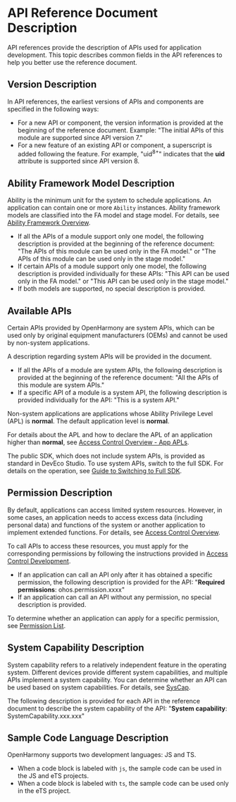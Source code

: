 # API Reference Document Description

API references provide the description of APIs used for application development. This topic describes common fields in the API references to help you better use the reference document.

## Version Description

In API references, the earliest versions of APIs and components are specified in the following ways:

- For a new API or component, the version information is provided at the beginning of the reference document. Example: "The initial APIs of this module are supported since API version 7."
- For a new feature of an existing API or component, a superscript is added following the feature. For example, "uid<sup>8+</sup>" indicates that the **uid** attribute is supported since API version 8.

## Ability Framework Model Description

Ability is the minimum unit for the system to schedule applications. An application can contain one or more `Ability` instances. Ability framework models are classified into the FA model and stage model. For details, see [Ability Framework Overview](../../ability/ability-brief.md).

- If all the APIs of a module support only one model, the following description is provided at the beginning of the reference document: "The APIs of this module can be used only in the FA model." or "The APIs of this module can be used only in the stage model."
- If certain APIs of a module support only one model, the following description is provided individually for these APIs: "This API can be used only in the FA model." or "This API can be used only in the stage model."
- If both models are supported, no special description is provided.

## Available APIs

Certain APIs provided by OpenHarmony are system APIs, which can be used only by original equipment manufacturers (OEMs) and cannot be used by non-system applications.

A description regarding system APIs will be provided in the document.

- If all the APIs of a module are system APIs, the following description is provided at the beginning of the reference document: "All the APIs of this module are system APIs."
- If a specific API of a module is a system API, the following description is provided individually for the API: "This is a system API."

Non-system applications are applications whose Ability Privilege Level (APL) is **normal**. The default application level is **normal**.

For details about the APL and how to declare the APL of an application higher than **normal**, see [Access Control Overview - App APLs](../../security/accesstoken-overview.md#app-apls).

The public SDK, which does not include system APIs, is provided as standard in DevEco Studio. To use system APIs, switch to the full SDK. For details on the operation, see [Guide to Switching to Full SDK](../../quick-start/full-sdk-switch-guide.md).

## Permission Description

By default, applications can access limited system resources. However, in some cases, an application needs to access excess data (including personal data) and functions of the system or another application to implement extended functions. For details, see [Access Control Overview](../../security/accesstoken-overview.md).

To call APIs to access these resources, you must apply for the corresponding permissions by following the instructions provided in [Access Control Development](../../security/accesstoken-guidelines.md).

- If an application can call an API only after it has obtained a specific permission, the following description is provided for the API: "**Required permissions**: ohos.permission.xxxx"
- If an application can call an API without any permission, no special description is provided.

To determine whether an application can apply for a specific permission, see [Permission List](../../security/permission-list.md).

## System Capability Description

System capability refers to a relatively independent feature in the operating system. Different devices provide different system capabilities, and multiple APIs implement a system capability. You can determine whether an API can be used based on system capabilities. For details, see [SysCap](../../quick-start/syscap.md).

The following description is provided for each API in the reference document to describe the system capability of the API: "**System capability**: SystemCapability.xxx.xxx"

## Sample Code Language Description

OpenHarmony supports two development languages: JS and TS.

- When a code block is labeled with `js`, the sample code can be used in the JS and eTS projects.
- When a code block is labeled with `ts`, the sample code can be used only in the eTS project.
